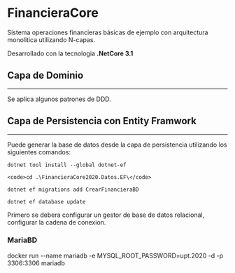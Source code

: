 # FinancieraCore
Sistema operaciones financieras básicas de ejemplo con arquitectura monolitica utilizando N-capas.

Desarrollado con la tecnologia **.NetCore 3.1**

## Capa de Dominio ##
---
Se aplica algunos patrones de DDD.


## Capa de Persistencia con Entity Framwork ##
---
Puede generar la base de datos desde la capa de persistencia utilizando los siguientes comandos:
```
dotnet tool install --global dotnet-ef
```
~~~
<code>cd .\FinancieraCore2020.Datos.EF\</code>
~~~
<code>dotnet ef migrations add CrearFinancieraBD</code>
```
dotnet ef database update
```

Primero se debera configurar un gestor de base de datos relacional, configurar la cadena de conexion.

### MariaBD ###
docker run --name mariadb -e MYSQL_ROOT_PASSWORD=upt.2020 -d -p 3306:3306 mariadb
